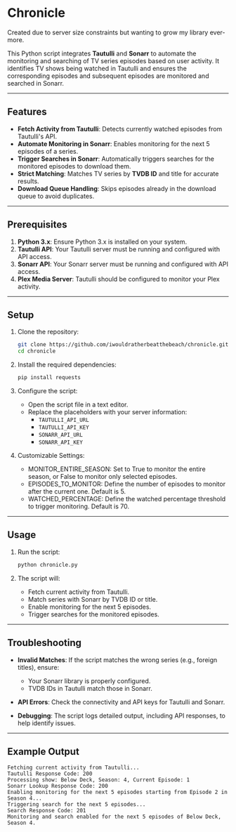 # Chronicle

Created due to server size constraints but wanting to grow my library ever-more.

This Python script integrates **Tautulli** and **Sonarr** to automate the monitoring and searching of TV series episodes based on user activity. It identifies TV shows being watched in Tautulli and ensures the corresponding episodes and subsequent episodes are monitored and searched in Sonarr.

---

## Features

- **Fetch Activity from Tautulli**: Detects currently watched episodes from Tautulli's API.
- **Automate Monitoring in Sonarr**: Enables monitoring for the next 5 episodes of a series.
- **Trigger Searches in Sonarr**: Automatically triggers searches for the monitored episodes to download them.
- **Strict Matching**: Matches TV series by **TVDB ID** and title for accurate results.
- **Download Queue Handling**: Skips episodes already in the download queue to avoid duplicates.

---

## Prerequisites

1. **Python 3.x**: Ensure Python 3.x is installed on your system.
2. **Tautulli API**: Your Tautulli server must be running and configured with API access.
3. **Sonarr API**: Your Sonarr server must be running and configured with API access.
4. **Plex Media Server**: Tautulli should be configured to monitor your Plex activity.

---

## Setup

1. Clone the repository:
   ```bash
   git clone https://github.com/iwouldratherbeatthebeach/chronicle.git
   cd chronicle
   ```

2. Install the required dependencies:
   ```bash
   pip install requests
   ```

3. Configure the script:
   - Open the script file in a text editor.
   - Replace the placeholders with your server information:
     - `TAUTULLI_API_URL`
     - `TAUTULLI_API_KEY`
     - `SONARR_API_URL`
     - `SONARR_API_KEY`

4. Customizable Settings:
   - MONITOR_ENTIRE_SEASON: Set to True to monitor the entire season, or False to monitor only selected episodes.
   - EPISODES_TO_MONITOR: Define the number of episodes to monitor after the current one. Default is 5.
   - WATCHED_PERCENTAGE: Define the watched percentage threshold to trigger monitoring. Default is 70.

---

## Usage

1. Run the script:
   ```bash
   python chronicle.py
   ```

2. The script will:
   - Fetch current activity from Tautulli.
   - Match series with Sonarr by TVDB ID or title.
   - Enable monitoring for the next 5 episodes.
   - Trigger searches for the monitored episodes.

---

## Troubleshooting

- **Invalid Matches**: If the script matches the wrong series (e.g., foreign titles), ensure:
  - Your Sonarr library is properly configured.
  - TVDB IDs in Tautulli match those in Sonarr.

- **API Errors**: Check the connectivity and API keys for Tautulli and Sonarr.

- **Debugging**: The script logs detailed output, including API responses, to help identify issues.

---

## Example Output

```plaintext
Fetching current activity from Tautulli...
Tautulli Response Code: 200
Processing show: Below Deck, Season: 4, Current Episode: 1
Sonarr Lookup Response Code: 200
Enabling monitoring for the next 5 episodes starting from Episode 2 in Season 4...
Triggering search for the next 5 episodes...
Search Response Code: 201
Monitoring and search enabled for the next 5 episodes of Below Deck, Season 4.
```



